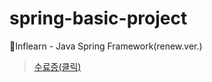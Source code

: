 # spring-basic-project
:leaves:Inflearn - Java Spring Framework(renew.ver.)  

> [수료증(클릭)](https://github.com/primarchan/spring-basic-project/blob/master/images/518565-182992-4580173.pdf)
